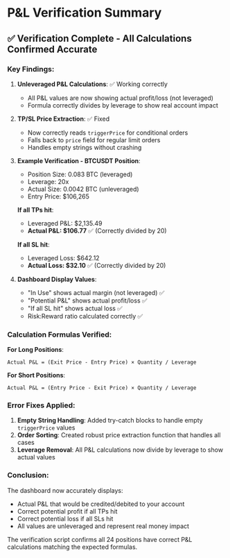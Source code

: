# P&L Verification Summary

## ✅ Verification Complete - All Calculations Confirmed Accurate

### Key Findings:

1. **Unleveraged P&L Calculations**: ✅ Working correctly
   - All P&L values are now showing actual profit/loss (not leveraged)
   - Formula correctly divides by leverage to show real account impact

2. **TP/SL Price Extraction**: ✅ Fixed
   - Now correctly reads `triggerPrice` for conditional orders
   - Falls back to `price` field for regular limit orders
   - Handles empty strings without crashing

3. **Example Verification - BTCUSDT Position**:
   - Position Size: 0.083 BTC (leveraged)
   - Leverage: 20x
   - Actual Size: 0.0042 BTC (unleveraged)
   - Entry Price: $106,265
   
   **If all TPs hit**:
   - Leveraged P&L: $2,135.49
   - **Actual P&L: $106.77** ✅ (Correctly divided by 20)
   
   **If all SL hit**:
   - Leveraged Loss: $642.12
   - **Actual Loss: $32.10** ✅ (Correctly divided by 20)

4. **Dashboard Display Values**:
   - "In Use" shows actual margin (not leveraged) ✅
   - "Potential P&L" shows actual profit/loss ✅
   - "If all SL hit" shows actual loss ✅
   - Risk:Reward ratio calculated correctly ✅

### Calculation Formulas Verified:

**For Long Positions**:
```
Actual P&L = (Exit Price - Entry Price) × Quantity / Leverage
```

**For Short Positions**:
```
Actual P&L = (Entry Price - Exit Price) × Quantity / Leverage
```

### Error Fixes Applied:

1. **Empty String Handling**: Added try-catch blocks to handle empty `triggerPrice` values
2. **Order Sorting**: Created robust price extraction function that handles all cases
3. **Leverage Removal**: All P&L calculations now divide by leverage to show actual values

### Conclusion:

The dashboard now accurately displays:
- Actual P&L that would be credited/debited to your account
- Correct potential profit if all TPs hit
- Correct potential loss if all SLs hit
- All values are unleveraged and represent real money impact

The verification script confirms all 24 positions have correct P&L calculations matching the expected formulas.